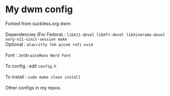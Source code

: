 # My dwm config 
Forked from suckless.org dwm <br/><br/>
Dependencies (For Fedora) : `libX11-devel libXft-devel libXinerama-devel xorg-x11-xinit-session make` <br/> 
Optional : `alacritty feh picom rofi nvim` <br/><br/>
Font : `JetBrainsMono Nerd Font` <br/><br/>
To config : edit `config.h` <br/><br/>
To install : `sudo make clean install` <br/><br/>
Other configs in my repos.
